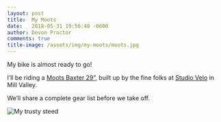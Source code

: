 ```yaml
---
layout: post
title:  My Moots
date:   2018-05-31 19:56:48 -0600
author: Devon Proctor
comments: true
title-image: /assets/img/my-moots/moots.jpg
---
```


My bike is almost ready to go!

I’ll be riding a [Moots Baxter 29”](http://moots.com/bike/baxter-29/), built up
by the fine folks at [Studio Velo](http://www.studiovelocycling.com/) in Mill
Valley.

We’ll share a complete gear list before we take off.

<div>
  <img src="{{ site.baseurl }}/assets/img/my-moots/moots.jpg"
       alt="My trusty steed">
</div>
